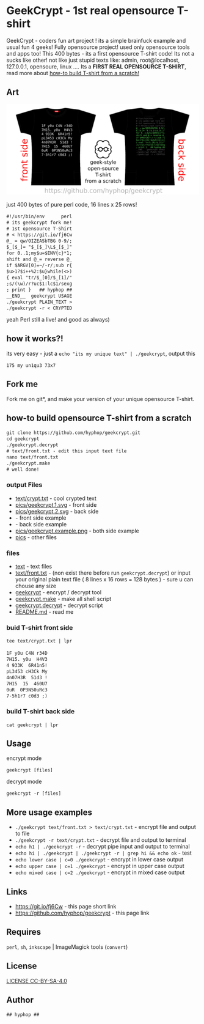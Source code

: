 # GeekCrypt - 1st real opensource T-shirt

GeekCrypt - coders fun art project ! 
its a simple brainfuck example and usual fun 4 geeks! 
Fully opensource project! used only opensource tools and apps too!
This 400 bytes - its a first opensource T-shirt code!
Its not a sucks like other! not like just stupid texts like: admin, root@localhost, 127.0.0.1, opensoure, linux ....
Its a **FIRST REAL OPENSOURCE T-SHIRT**, read more about
[how-to build T-shirt from a scratch!](#how-to-build-opensource-t-shirt-from-a-scratch)

## Art

![geekcrypt - 1st opensource T-shirt](pics/geekcrypt.example.small.png)

just 400 bytes of pure perl code, 16 lines x 25 rows! 

```
#!/usr/bin/env      perl
# its geekcrypt fork me!
# 1st opensource T-Shirt
# < https://git.io/fj6Cw
@_ = qw/OIZEASbTBG 0-9/;
$_[$_]= "$_[$_]\L$_[$_]"
for 0..1;my$u=$ENV{c}*1;
shift and @_= reverse @_
if $ARGV[0]=~/-r/;sub r{
$u>1?$i++%2:$u}while(<>)
{ eval "tr/$_[0]/$_[1]/"
;s/(\w)/r?uc$1:lc$1/sexg
; print }   ## hyphop ##
__END__  geekcrypt USAGE
./geekcrypt PLAIN_TEXT >
./geekcrypt -r < CRYPTED
```
yeah Perl still a live! and good as always)

## how it works?!

its very easy - just a `echo "its my unique text" | ./geekcrypt`, output this

```
175 my un1qu3 73x7
```

## Fork me 

Fork me on git*, and make your version of your unique opensource T-shirt.

## how-to build opensource T-shirt from a scratch

    git clone https://github.com/hyphop/geekcrypt.git
    cd geekcrypt
    ./geekcrypt.decrypt
    # text/front.txt - edit this input text file
    nano text/front.txt
    ./geekcrypt.make
    # well done!

### output Files

+ [text/crypt.txt](text/crypt.txt) - cool crypted text
+ [pics/geekcrypt.1.svg](pics/geekcrypt.1.svg) - front side
+ [pics/geekcrypt.2.svg](pics/geekcrypt.2.svg) - back side
+ [](pics/geekcrypt.1.example.png) - front side example
+ [](pics/geekcrypt.2.example.png) - back side example
+ [pics/geekcrypt.example.png](pics/geekcrypt.example.png) - both side example
+ [pics](pics) - other files

### files

+ [text](text) - text files 
+ [text/front.txt](text/front.txt) - (non exist there before run `geekcrypt.decrypt`) or input your original plain text file ( 8 lines x 16 rows  = 128 bytes ) - sure u can chouse any size
+ [geekcrypt](geekcrypt) - encrypt / decrypt tool
+ [geekcrypt.make](geekcrypt.make) - make all shell script
+ [geekcrypt.decrypt](geekcrypt.decrypt) - decrypt script
+ [README.md](README.md) - read me

### buid T-shirt front side

    tee text/crypt.txt | lpr

    1F y0u C4N r34D
    7H15. y0u  H4V3
    4 933K  6R41n5!
    pL3453 cH3Ck My
    4n07H3R  51d3 !
    7H15  15  460U7
    0uR  0P3N50uRc3
    7-5h1r7 c0d3 ;)

### build T-shirt back side

    cat geekcrypt | lpr

## Usage

encrypt mode

    geekcrypt [files]

decrypt mode

    geekcrypt -r [files]


## More usage examples

+ `./geekcrypt text/front.txt > text/crypt.txt` - encrypt file and output to file
+ `./geekcrypt -r text/crypt.txt` - decrypt file and output to terminal
+ `echo h1 | ./geekcrypt -r` - decrypt pipe input and output to terminal
+ `echo hi | ./geekcrypt | ./geekcrypt -r | grep hi && echo ok` - test
+ `echo lower case | c=0 ./geekcrypt` - encrypt in lower case output
+ `echo upper case | c=1 ./geekcrypt` - encrypt in upper case output
+ `echo mixed case | c=2 ./geekcrypt` - encrypt in mixed case output

## Links

+ https://git.io/fj6Cw	- this page short link 
+ https://github.com/hyphop/geekcrypt - this page link

## Requires

`perl`, `sh`, `inkscape` | ImageMagick tools (`convert`)

## License

[LICENSE CC-BY-SA-4.0](LICENSE) 

## Author

    ## hyphop ##

